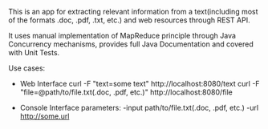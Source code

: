 This is an app for extracting relevant information from a text(including most of the formats .doc, .pdf, .txt, etc.) and web resources through REST API.

It uses manual implementation of MapReduce principle through Java Concurrency mechanisms, provides full Java Documentation and covered with Unit Tests.

Use cases:
- Web Interface
curl -F "text=some text" http://localhost:8080/text
curl -F "file=@path/to/file.txt(.doc, .pdf, etc.)" http://localhost:8080/file 

- Console Interface
parameters: -input path/to/file.txt(.doc, .pdf, etc.) -url http://some.url